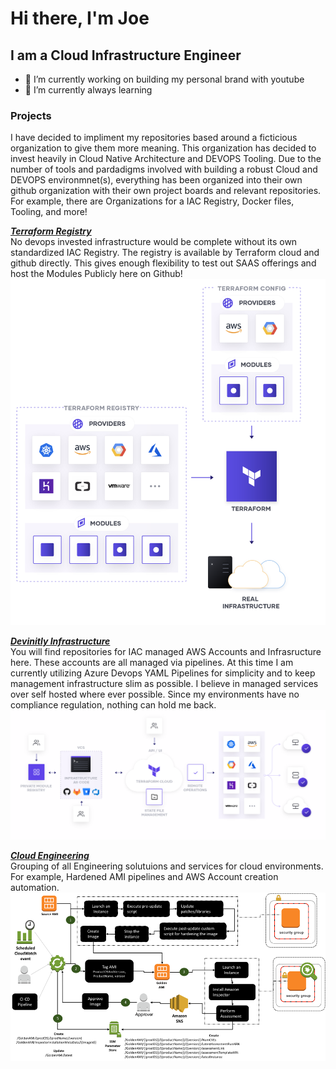 # Hi there, I'm Joe

## I am a Cloud Infrastructure Engineer

- 🔭 I’m currently working on building my personal brand with youtube
- 🌱 I’m currently always learning

### Projects

I have decided to impliment my repositories based around a ficticious organization to give them more meaning.
This organization has decided to invest heavily in Cloud Native Architecture and DEVOPS Tooling.
Due to the number of tools and pardadigms involved with building a robust Cloud and DEVOPS environmnet(s), everything
has been organized into their own github organization with their own project boards and relevant repositories.
For example, there are Organizations for a IAC Registry, Docker files, Tooling, and more!

**_[Terraform Registry](https://github.com/terraform-aws-iac)_**  
No devops invested infrastructure would be complete without its own standardized IAC Registry. The registry is available
by Terraform cloud and github directly. This gives enough flexibility to test out SAAS offerings and host the Modules Publicly here on Github!
!['Terraform modules in cloud infrastructure'](https://raw.githubusercontent.com/joeterlecki/joeterlecki/master/img/terraform-registry.png)

**_[Devinitly Infrastructure](https://github.com/devinitly-infrastructure)_**  
You will find repositories for IAC managed AWS Accounts and Infrasructure here. These accounts are all managed via pipelines. At this time I am currently
utilizing Azure Devops YAML Pipelines for simplicity and to keep management infrastructure slim as possible. I believe in managed services over self hosted
where ever possible. Since my environments have no compliance regulation, nothing can hold me back.
!['Terraform  and Azure Devops'](https://raw.githubusercontent.com/joeterlecki/joeterlecki/master/img/terraform-cloud-azure-devops.png)

**_[Cloud Engineering](https://github.com/devinitly-infrastructure)_**  
Grouping of all Engineering solutuions and services for cloud environments.  
For example, Hardened AMI pipelines and AWS Account creation automation.
!['Solving complex Cloud engineering solutions in AWS'](https://raw.githubusercontent.com/joeterlecki/joeterlecki/master/img/golden-ami-placeholder.png)
